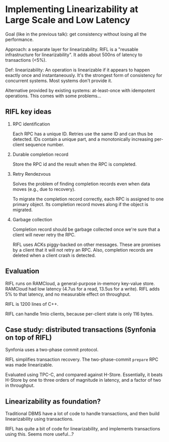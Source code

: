 Implementing Linearizability at Large Scale and Low Latency
===========================================================

Goal (like in the previous talk): get consistency without losing all the
performance.

Approach: a separate layer for linearizability. RIFL is a "reusable
infrastructure for linearizability". It adds about 500ns of latency to
transactions (<5%).

Def: linearizability: An operation is linearizable if it appears to happen
exactly once and instantaneously. It's the strongest form of consistency for
concurrent systems. Most systems don't provide it.

Alternative provided by existing systems: at-least-once with idempotent
operations. This comes with some problems...


RIFL key ideas
--------------

1. RPC identification

   Each RPC has a unique ID. Retries use the same ID and can thus be detected.
   IDs contain a unique part, and a monotonically increasing per-client sequence
   number.

2. Durable completion record

   Store the RPC id and the result when the RPC is completed.

3. Retry Rendezvous

   Solves the problem of finding completion records even when data moves (e.g.,
   due to recovery).

   To migrate the completion record correctly, each RPC is assigned to one
   primary object. Its completion record moves along if the object is migrated.

4. Garbage collection

   Completion record should be garbage collected once we're sure that a client
   will never retry the RPC.

   RIFL uses ACKs piggy-backed on other messages. These are promises by a client
   that it will not retry an RPC. Also, completion records are deleted when a
   client crash is detected.


Evaluation
----------

RIFL runs on RAMCloud, a general-purpose in-memory key-value store. RAMCloud had
low latency (4.7us for a read, 13.5us for a write). RIFL adds 5% to that
latency, and no measurable effect on throughput.

RIFL is 1200 lines of C++.

RIFL can handle 1mio clients, because per-client state is only 116 bytes.


Case study: distributed transactions (Synfonia on top of RIFL)
--------------------------------------------------------------

Synfonia uses a two-phase commit protocol.

RIFL simplifies transaction recovery. The two-phase-commit `prepare` RPC was
made linearizable.

Evaluated using TPC-C, and compared against H-Store. Essentially, it beats
H-Store by one to three orders of magnitude in latency, and a factor of two in
throughput.


Linearizability as foundation?
------------------------------

Traditional DBMS have a lot of code to handle transactions, and then build
linearizability using transactions.

RIFL has quite a bit of code for linearizability, and implements transactions
using this. Seems more useful...?
